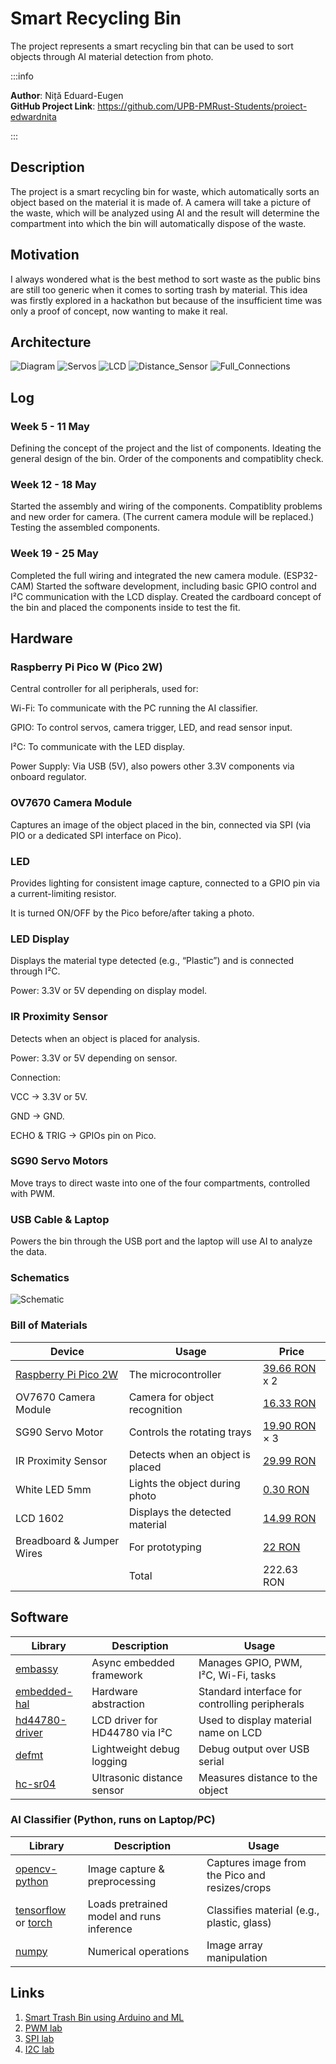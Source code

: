 # Smart Recycling Bin

The project represents a smart recycling bin that can be used to sort objects through AI material detection from photo.

:::info

**Author**: Niță Eduard-Eugen \
**GitHub Project Link**: https://github.com/UPB-PMRust-Students/proiect-edwardnita

:::

## Description

The project is a smart recycling bin for waste, which automatically sorts an object based on the material it is made of. A camera will take a picture of the waste, which will be analyzed using AI and the result will determine the compartment into which the bin will automatically dispose of the waste.

## Motivation

I always wondered what is the best method to sort waste as the public bins are still too generic when it comes to sorting trash by material. This idea was firstly explored in a hackathon but because of the insufficient time was only a proof of concept, now wanting to make it real.

## Architecture

![Diagram](images/diagram.svg)
![Servos](images/servos.webp)
![LCD](images/lcd.webp)
![Distance_Sensor](images/distance_sensor.webp)
![Full_Connections](images/full_connect.webp)

## Log

<!-- write your progress here every week -->

### Week 5 - 11 May

Defining the concept of the project and the list of components.
Ideating the general design of the bin.
Order of the components and compatiblity check.

### Week 12 - 18 May

Started the assembly and wiring of the components.
Compatiblity problems and new order for camera.
(The current camera module will be replaced.)
Testing the assembled components.

### Week 19 - 25 May

Completed the full wiring and integrated the new camera module. (ESP32-CAM)
Started the software development, including basic GPIO control and I²C communication with the LCD display.
Created the cardboard concept of the bin and placed the components inside to test the fit.

## Hardware

### Raspberry Pi Pico W (Pico 2W)

Central controller for all peripherals, used for:

Wi-Fi: To communicate with the PC running the AI classifier.

GPIO: To control servos, camera trigger, LED, and read sensor input.

I²C: To communicate with the LED display.

Power Supply: Via USB (5V), also powers other 3.3V components via onboard regulator.

### OV7670 Camera Module

Captures an image of the object placed in the bin, connected via SPI (via PIO or a dedicated SPI interface on Pico).

### LED

Provides lighting for consistent image capture, connected to a GPIO pin via a current-limiting resistor.

It is turned ON/OFF by the Pico before/after taking a photo.

### LED Display

Displays the material type detected (e.g., “Plastic”) and is connected through I²C.

Power: 3.3V or 5V depending on display model.

### IR Proximity Sensor

Detects when an object is placed for analysis.

Power: 3.3V or 5V depending on sensor.

Connection:

VCC → 3.3V or 5V.

GND → GND.

ECHO & TRIG → GPIOs pin on Pico.

### SG90 Servo Motors

Move trays to direct waste into one of the four compartments, controlled with PWM.

### USB Cable & Laptop

Powers the bin through the USB port and the laptop will use AI
to analyze the data.

### Schematics

![Schematic](images/schematic_kicad.svg)

### Bill of Materials

<!-- Fill out this table with all the hardware components that you might need.

The format is
```
| [Device](link://to/device) | This is used ... | [price](link://to/store) |

```

-->

| Device                                                                                 | Usage                            | Price                                                                                                                                                             |
| -------------------------------------------------------------------------------------- | -------------------------------- | ----------------------------------------------------------------------------------------------------------------------------------------------------------------- |
| [Raspberry Pi Pico 2W](https://datasheets.raspberrypi.com/rp2350/rp2350-datasheet.pdf) | The microcontroller              | [39.66 RON ](https://www.optimusdigital.ro/ro/placi-raspberry-pi/13327-raspberry-pi-pico-2-w.html) x 2                                                            |
| OV7670 Camera Module                                                                   | Camera for object recognition    | [16.33 RON](https://www.optimusdigital.ro/ro/senzori-senzori-optici/624-modul-camera-ov7670.html?search_query=camera&results=134)                                 |
| SG90 Servo Motor                                                                       | Controls the rotating trays      | [19.90 RON](https://www.optimusdigital.ro/ro/motoare-servomotoare/5706-servomotor-sg92r-9g-25-kgcm-48-v.html?search_query=servomotor&results=116) × 3             |
| IR Proximity Sensor                                                                    | Detects when an object is placed | [29.99 RON](https://www.optimusdigital.ro/ro/senzori-senzori-de-distanta/1348-modul-senzor-de-proximitate-ap3216.html?search_query=senzor+proximitate&results=21) |
| White LED 5mm                                                                          | Lights the object during photo   | [0.30 RON](https://www.optimusdigital.ro/ro/optoelectronice-led-uri/930-led-alb-de-3-mm-cu-lentile-transparente.html?search_query=led&results=779)                |
| LCD 1602                                                                               | Displays the detected material   | [14.99 RON](https://www.optimusdigital.ro/ro/optoelectronice-lcd-uri/62-lcd-1602-cu-interfata-i2c-si-backlight-galben-verde.html?search_query=lcd&results=217)    |
| Breadboard & Jumper Wires                                                              | For prototyping                  | [22 RON](https://www.optimusdigital.ro/ro/kituri/2222-kit-breadboard-hq-830-p.html?search_query=breadboard&results=127)                                           |
|                                                                                        | Total                            | 222.63 RON                                                                                                                                                        |

## Software

| Library                                                        | Description                    | Usage                                          |
| -------------------------------------------------------------- | ------------------------------ | ---------------------------------------------- |
| [embassy](https://github.com/embassy-rs/embassy)               | Async embedded framework       | Manages GPIO, PWM, I²C, Wi-Fi, tasks           |
| [embedded-hal](https://github.com/rust-embedded/embedded-hal)  | Hardware abstraction           | Standard interface for controlling peripherals |
| [hd44780-driver](https://github.com/JohnDoneth/hd44780-driver) | LCD driver for HD44780 via I²C | Used to display material name on LCD           |
| [defmt](https://github.com/knurling-rs/defmt)                  | Lightweight debug logging      | Debug output over USB serial                   |
| [hc-sr04](https://github.com/nordmoen/hc-sr04)                 | Ultrasonic distance sensor     | Measures distance to the object                |

### AI Classifier (Python, runs on Laptop/PC)

| Library                                                                    | Description                               | Usage                                          |
| -------------------------------------------------------------------------- | ----------------------------------------- | ---------------------------------------------- |
| [opencv-python](https://pypi.org/project/opencv-python/)                   | Image capture & preprocessing             | Captures image from the Pico and resizes/crops |
| [tensorflow](https://www.tensorflow.org/) or [torch](https://pytorch.org/) | Loads pretrained model and runs inference | Classifies material (e.g., plastic, glass)     |
| [numpy](https://numpy.org/)                                                | Numerical operations                      | Image array manipulation                       |

## Links

<!-- Add a few links that inspired you and that you think you will use for your project -->

1. [Smart Trash Bin using Arduino and ML](https://circuitdigest.com/microcontroller-projects/smart-trash-bin-using-arduino-and-machine-learning)
2. [PWM lab](https://pmrust.pages.upb.ro/docs/acs_cc/lab/03)
3. [SPI lab](https://pmrust.pages.upb.ro/docs/acs_cc/lab/05)
4. [I2C lab](https://pmrust.pages.upb.ro/docs/acs_cc/lab/06)
